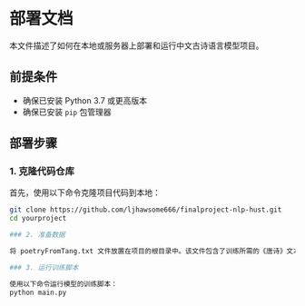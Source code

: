 # 部署文档

本文件描述了如何在本地或服务器上部署和运行中文古诗语言模型项目。

## 前提条件

- 确保已安装 Python 3.7 或更高版本
- 确保已安装 `pip` 包管理器

## 部署步骤

### 1. 克隆代码仓库

首先，使用以下命令克隆项目代码到本地：

```bash
git clone https://github.com/ljhawsome666/finalproject-nlp-hust.git
cd yourproject

### 2. 准备数据

将 poetryFromTang.txt 文件放置在项目的根目录中。该文件包含了训练所需的《唐诗》文本数据。

### 3. 运行训练脚本

使用以下命令运行模型的训练脚本：
python main.py
